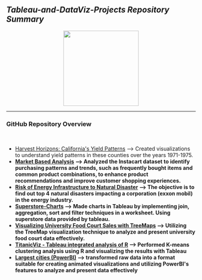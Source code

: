 <h2 align= "Left"><em>Tableau-and-DataViz-Projects Repository Summary</em></h2>

<div align="center">
  <img height="200" src="https://github.com/shreyjain99/Tableau-and-DataViz-Projects/blob/main/src%20files/Tableau-Logo-768x432.png"/>
</div>

<hr width="100%" size="2">

<h3 align= "left"> <b> GitHub Repository Overview </b> </h3>

<br>

<body>
    <ul>
        <li><ins>Harvest Horizons: California's Yield Patterns</ins>  --> Created visualizations to understand yield patterns in these counties over the years 1971-1975.</li>
          
  <li><strong><ins>Market Based Analysis</ins> --> Analyzed the Instacart dataset to identify purchasing patterns and trends, such as frequently bought items and common product combinations, to enhance product recommendations and improve customer shopping experiences.</li>
        
  <li><strong><ins>Risk of Energy Infrastructure to Natural Disaster</ins> --> The objective is to find out top 4 natural disasters impacting a corporation (exxon mobil) in the energy industry.</li>
    
  <li><strong><ins>Superstore-Charts</ins> --> Made charts in Tableau by implementing join, aggregation, sort and filter techniques in a worksheet. Using superstore data provided by tableau. </li>
    
  <li><strong><ins>Visualizing University Food Court Sales with TreeMaps</ins> --> Utilizing the TreeMap visualization technique to analyze and present university food court data effectively.</li>
    
  <li><strong><ins>TitanicViz - Tableau integrated analysis of R</ins> --> Performed K-means clustering analysis using R and visualizing the results with Tableau</li>
    
  <li><strong><ins>Largest cities (PowerBI)</ins> --> transformed raw data into a format suitable for creating animated visualizations and utilizing PowerBI's features to analyze and present data effectively</li>
          
  </ul>
</body>

<br>
